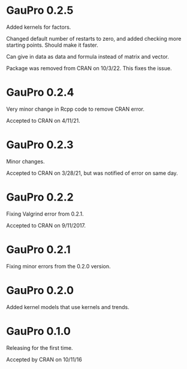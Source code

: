 # GauPro 0.2.5

Added kernels for factors.

Changed default number of restarts to zero, and added checking more starting
points. Should make it faster.

Can give in data as data and formula instead of matrix and vector.

Package was removed from CRAN on 10/3/22. This fixes the issue.

# GauPro 0.2.4

Very minor change in Rcpp code to remove CRAN error.

Accepted to CRAN on 4/11/21.

# GauPro 0.2.3

Minor changes.

Accepted to CRAN on 3/28/21, but was notified of error on same day.

# GauPro 0.2.2

Fixing Valgrind error from 0.2.1.

Accepted to CRAN on 9/11/2017.

# GauPro 0.2.1

Fixing minor errors from the 0.2.0 version.


# GauPro 0.2.0

Added kernel models that use kernels and trends.

# GauPro 0.1.0

Releasing for the first time.

Accepted by CRAN on 10/11/16

